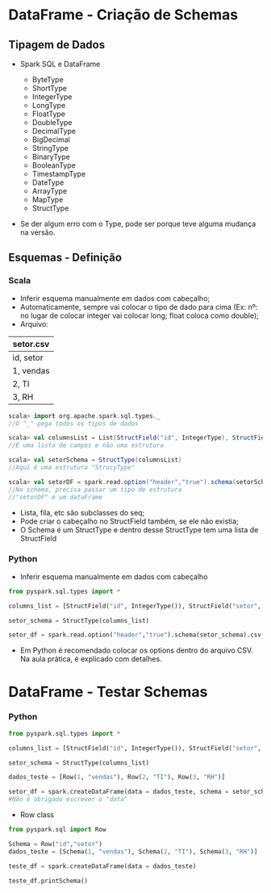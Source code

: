# DataFrame - Criação de Schemas
## Tipagem de Dados

- Spark SQL e DataFrame
  - ByteType
  - ShortType
  - IntegerType
  - LongType
  - FloatType
  - DoubleType
  - DecimalType
  - BigDecimal
  - StringType
  - BinaryType
  - BooleanType
  - TimestampType
  - DateType
  - ArrayType
  - MapType
  - StructType
 
- Se der algum erro com o Type, pode ser porque teve alguma mudança na versão.

## Esquemas - Definição
### Scala
- Inferir esquema manualmente em dados com cabeçalho;
- Automaticamente, sempre vai colocar o tipo de dado para cima (Ex: nº: no lugar de colocar integer vai colocar long; float coloca como double);
- Arquivo:

| setor.csv |
| ------ |
| id, setor |
| 1, vendas |
| 2, TI |
| 3, RH |
```scala
scala> import org.apache.spark.sql.types._
//O "_" pega todos os tipos de dados

scala> val columnsList = List(StructField("id", IntegerType), StructField("setor", StringType))
//É uma lista de campos e não uma estrutura

scala> val setorSchema = StructType(columnsList)
//Aqui é uma estrutura "StrucyType"

scala> val setorDF = spark.read.option("header","true").schema(setorSchema).csv("setor.csv")
//No schema, precisa passar um tipo de estrutura
//"setorDF" é um dataFrame
```
- Lista, fila, etc são subclasses do seq;
- Pode criar o cabeçalho no StructField também, se ele não existia;
- O Schema é um StructType e dentro desse StructType tem uma lista de StructField

### Python
- Inferir esquema manualmente em dados com cabeçalho
```python
from pyspark.sql.types import *

columns_list = [StructField("id", IntegerType()), StructField("setor", StringType())]

setor_schema = StructType(columns_list)

setor_df = spark.read.option("header","true").schema(setor_schema).csv("setor.csv")
```
- Em Python é recomendado colocar os options dentro do arquivo CSV. Na aula prática, é explicado com detalhes.

# DataFrame - Testar Schemas
### Python
```python
from pyspark.sql.types import *

columns_list = [StructField("id", IntegerType()), StructField("setor", StringType())]

setor_schema = StructType(columns_list)

dados_teste = [Row(1, "vendas"), Row(2, "TI"), Row(3, "RH")]

setor_df = spark.createDataFrame(data = dados_teste, schema = setor_schema)
#Não é obrigado escrever o "data"
```
- Row class
```python
from pyspark.sql import Row

Schema = Row("id","setor")
dados_teste = [Schema(1, "vendas"), Schema(2, "TI"), Schema(3, "RH")]

teste_df = spark.createDataFrame(data = dados_teste)

teste_df.printSchema()
```
